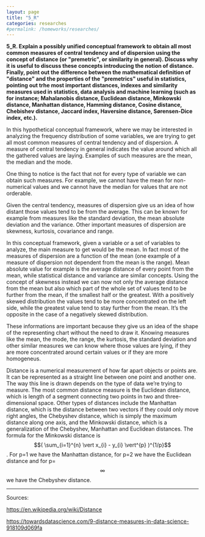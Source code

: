 ```yaml
---
layout: page
title: "5_R"
categories: researches
#permalink: /homeworks/researches/
---
```

<b>5_R. Explain a possibly unified conceptual framework to obtain all most common measures of central tendency and of dispersion using the concept of distance (or "premetric", or similarity in general). Discuss why it is useful to discuss these concepts introducing the notion of distance. Finally, point out the difference between the mathematical definition of "distance" and the properties of the "premetrics" useful in statistics, pointing out trhe most important distances, indexes and similarity measures used in statistics, data analysis and machine learning (such as for instance; Mahalanobis distance, Euclidean distance, Minkowski distance, Manhattan distance, Hamming distance, Cosine distance, Chebishev distance, Jaccard index, Haversine distance, Sørensen-Dice index, etc.).</b>

In this hypothetical conceptual framework, where we may be interested in analyzing the frequency distribution of some variables, we are trying to get all most common measures of central tendency and of dispersion. A measure of central tendency in general indicates the value around which all the gathered values are laying. Examples of such measures are the mean, the median and the mode. 

One thing to notice is the fact that not for every type of variable we can obtain such measures. For example, we cannot have the mean for non-numerical values and we cannot have the median for values that are not orderable.

Given the central tendency, measures of dispersion give us an idea of how distant those values tend to be from the average. This can be known for example from measures like the standard deviation, the mean absolute deviation and the variance. Other important measures of dispersion are skewness, kurtosis, covariance and range.

In this conceptual framework, given a variable or a set of variables to analyze, the main measure to get would be the mean. In fact most of the measures of dispersion are a function of the mean (one example of a measure of dispersion not dependent from the mean is the range). Mean absolute value for example is the average distance of every point from the mean, while statistical distance and variance are similar concepts. Using the concept of skewness instead we can now not only the average distance from the mean but also which part of the whole set of values tend to be further from the mean, if the smallest half or the greatest. With a positively skewed distribution the values tend to be more concentrated on the left side, while the greatest value tend to stay further from the mean. It’s the opposite in the case of a negatively skewed distribution.

These informations are important because they give us an idea of the shape of the representing chart without the need to draw it. Knowing measures like the mean, the mode, the range, the kurtosis, the standard deviation and other similar measures we can know where those values are lying, if they are more concentrated around certain values or if they are more homogeneus.

Distance is a numerical measurement of how far apart objects or points are. It can be represented as a straight line between one point and another one. The way this line is drawn depends on the type of data we’re trying to measure. The most common distance measure is the Euclidean distance, which is length of a segment connecting two points in two and three-dimensional space. Other types of distances include the Manhattan distance, which is the distance between two vectors if they could only move right angles, the Chebyshev distance, which is simply the maximum distance along one axis, and the Minkowski distance, which is a generalization of the Chebyshev, Manhattan and Euclidean distances. The formula for the Minkowski distance is $$( \sum_{i=1}^{n} \vert x_{i} - y_{i} \vert^{p} )^{1/p}$$. For p=1 we have the Manhattan distance, for p=2 we have the Euclidean distance and for p=$$\infty$$ we have the Chebyshev distance.

---------------------------------------------------------------------------------------

Sources:

https://en.wikipedia.org/wiki/Distance

https://towardsdatascience.com/9-distance-measures-in-data-science-918109d069fa



